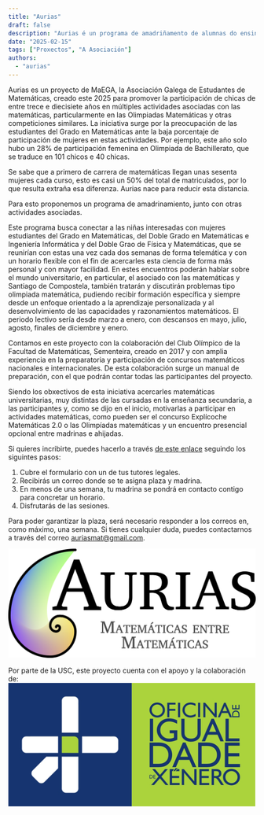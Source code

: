```yaml
---
title: "Aurias"
draft: false
description: "Aurias é un programa de amadriñamento de alumnas do ensino medio (ESO e Bacharelato) por estudantes do grao en Matemáticas (e os dobres graos con Informática e Física)."
date: "2025-02-15"
tags: ["Proxectos", "A Asociación"]
authors:
  - "aurias"
---
```


Aurias es un proyecto de MaEGA, la Asociación Galega de Estudantes de Matemáticas, creado este 2025 para promover la participación de chicas de entre trece e diecisiete años en múltiples actividades asociadas con las matemáticas, particularmente en las Olimpiadas Matemáticas y otras competiciones similares. La iniciativa surge por la preocupación de las estudiantes del Grado en Matemáticas ante la baja porcentaje de participación de mujeres en estas actividades. Por ejemplo, este año solo hubo un 28% de participación femenina en Olimpiada de Bachillerato, que se traduce en 101 chicos e 40 chicas.

Se sabe que a primero de carrera de matemáticas llegan unas sesenta mujeres cada curso, esto es casi un 50% del total de matriculados, por lo que resulta extraña esa diferenza. Aurias nace para reducir esta distancia.

Para esto proponemos un programa de amadrinamiento, junto con otras actividades asociadas.

Este programa busca conectar a las niñas interesadas con mujeres estudiantes del Grado en Matemáticas, del Doble Grado en Matemáticas e Ingeniería Informática y del Doble Grao de Física y Matemáticas, que se reunirían con estas una vez cada dos semanas de forma telemática y con un horario flexible con el fin de acercarles esta ciencia de forma más personal y con mayor facilidad. En estes encuentros poderán hablar sobre el mundo universitario, en particular, el asociado con las matemáticas y Santiago de Compostela, también tratarán y discutirán problemas tipo olimpiada matemática, pudiendo recibir formación específica y siempre desde un enfoque orientado a la aprendizaje personalizada y al desenvolvimiento de las capacidades y razonamientos matemáticos. El periodo lectivo sería desde marzo a enero, con descansos en mayo, julio, agosto, finales de diciembre y enero.

Contamos en este proyecto con la colaboración del Club Olímpico de la Facultad de Matemáticas, Sementeira, creado en 2017 y con amplia experiencia en la preparatoria y participación de concursos matemáticos nacionales e internacionales. De esta colaboración surge un manual de preparación, con el que podrán contar todas las participantes del proyecto.

Siendo los obxectivos de esta iniciativa acercarles matemáticas universitarias, muy distintas de las cursadas en la enseñanza secundaria, a las participantes y, como se dijo en el inicio, motivarlas a participar en actividades matemáticas, como pueden ser el concurso Explícoche Matemáticas 2.0 o las Olimpíadas matemáticas y un encuentro presencial opcional entre madrinas e ahijadas.

Si quieres incribirte, puedes hacerlo a través [de este enlace](https://docs.google.com/forms/d/e/1FAIpQLScOJ_JILc9EY3Qj1GpqrBKo6_lyrdaceS93p0RzgGk0lKLMwA/viewform) seguindo los siguintes pasos:
1. Cubre el formulario con un de tus tutores legales.
2. Recibirás un correo donde se te asigna plaza y madrina.
3. En menos de una semana, tu madrina se pondrá en contacto contigo para concretar un horario.
4. Disfrutarás de las sesiones.

Para poder garantizar la plaza, será necesario responder a los correos en, como máximo, una semana. Si tienes cualquier duda, puedes contactarnos a través del correo auriasmat@gmail.com.



![Logo de Aurias](featured.png)


<div class="flex items-center space-x-6">
  <span>Por parte de la USC, este proyecto cuenta con el apoyo y la colaboración de:</span>
  <img src="logo_oix.png" alt="Description" class="grid-w70 align-middle">
</div>